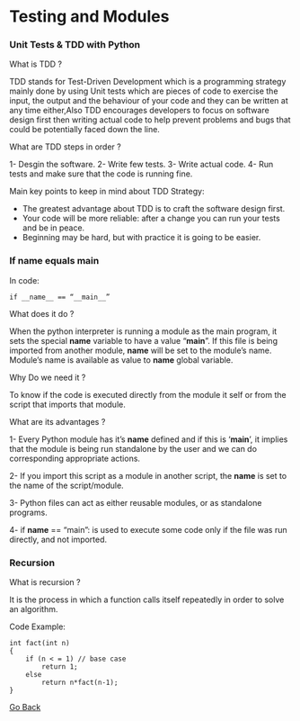 # Testing and Modules


### Unit Tests & TDD with Python

What is TDD ?

TDD stands for Test-Driven Development which is a programming strategy mainly done by using Unit tests which are pieces of code to exercise the input, the output and the behaviour of your code and they can be written at any time either,Also TDD encourages developers to focus on software design first then writing actual code to help prevent problems and bugs that could be potentially faced down the line.

What are TDD steps in order ?

1- Desgin the software.
2- Write few tests.
3- Write actual code.
4- Run tests and make sure that the code is running fine.

Main key points to keep in mind about TDD Strategy:

* The greatest advantage about TDD is to craft the software design first.
* Your code will be more reliable: after a change you can run your tests and be in peace.
* Beginning may be hard, but with practice it is going to be easier.



### If name equals main


In code:
```
if __name__ == “__main__”
```

What does it do ?

When the python interpreter is running a module as the main program, it sets the special __name__ variable to have a value “__main__”. If this file is being imported from another module, __name__ will be set to the module’s name. Module’s name is available as value to __name__ global variable. 

Why Do we need it ?

To know if the code is executed directly from the module it self or from the script that imports that module.

What are its advantages ?

1- Every Python module has it’s __name__ defined and if this is ‘__main__’, it implies that the module is being run standalone by the user and we can do corresponding appropriate actions.

2- If you import this script as a module in another script, the __name__ is set to the name of the script/module.

3- Python files can act as either reusable modules, or as standalone programs.

4- if __name__ == “main”: is used to execute some code only if the file was run directly, and not imported.


### Recursion

What is recursion ? 

It is the process in which a function calls itself repeatedly in order to solve an algorithm.

Code Example:

```
int fact(int n)
{
    if (n < = 1) // base case
        return 1;
    else    
        return n*fact(n-1);    
}
```


[Go Back](https://musaabshalaldeh.github.io/reading-notes/)